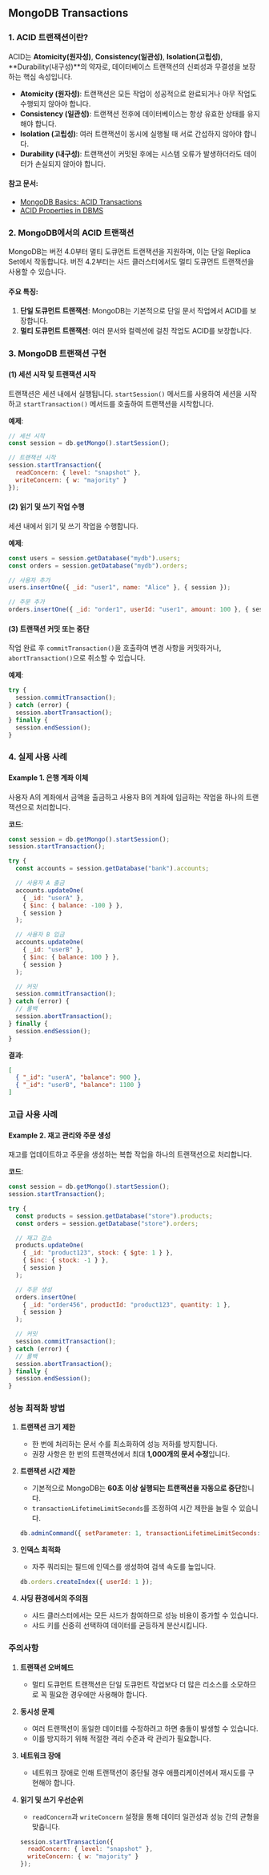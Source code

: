## MongoDB Transactions

### 1. ACID 트랜잭션이란?

ACID는 **Atomicity(원자성)**, **Consistency(일관성)**, **Isolation(고립성)**, **Durability(내구성)**의 약자로, 데이터베이스 트랜잭션의 신뢰성과 무결성을 보장하는 핵심 속성입니다.

- **Atomicity (원자성)**: 트랜잭션은 모든 작업이 성공적으로 완료되거나 아무 작업도 수행되지 않아야 합니다.
- **Consistency (일관성)**: 트랜잭션 전후에 데이터베이스는 항상 유효한 상태를 유지해야 합니다.
- **Isolation (고립성)**: 여러 트랜잭션이 동시에 실행될 때 서로 간섭하지 않아야 합니다.
- **Durability (내구성)**: 트랜잭션이 커밋된 후에는 시스템 오류가 발생하더라도 데이터가 손실되지 않아야 합니다.

#### 참고 문서:
- [MongoDB Basics: ACID Transactions](https://www.mongodb.com/basics/acid-transactions)
- [ACID Properties in DBMS](https://www.mongodb.com/docs/manual/core/transactions/)

### 2. MongoDB에서의 ACID 트랜잭션

MongoDB는 버전 4.0부터 멀티 도큐먼트 트랜잭션을 지원하며, 이는 단일 Replica Set에서 작동합니다. 버전 4.2부터는 샤드 클러스터에서도 멀티 도큐먼트 트랜잭션을 사용할 수 있습니다.

#### 주요 특징:
1. **단일 도큐먼트 트랜잭션**: MongoDB는 기본적으로 단일 문서 작업에서 ACID를 보장합니다.
2. **멀티 도큐먼트 트랜잭션**: 여러 문서와 컬렉션에 걸친 작업도 ACID를 보장합니다.

### 3. MongoDB 트랜잭션 구현

#### (1) 세션 시작 및 트랜잭션 시작
트랜잭션은 세션 내에서 실행됩니다. `startSession()` 메서드를 사용하여 세션을 시작하고 `startTransaction()` 메서드를 호출하여 트랜잭션을 시작합니다.

**예제**:
```javascript
// 세션 시작
const session = db.getMongo().startSession();

// 트랜잭션 시작
session.startTransaction({
  readConcern: { level: "snapshot" },
  writeConcern: { w: "majority" }
});
```

#### (2) 읽기 및 쓰기 작업 수행
세션 내에서 읽기 및 쓰기 작업을 수행합니다.

**예제**:
```javascript
const users = session.getDatabase("mydb").users;
const orders = session.getDatabase("mydb").orders;

// 사용자 추가
users.insertOne({ _id: "user1", name: "Alice" }, { session });

// 주문 추가
orders.insertOne({ _id: "order1", userId: "user1", amount: 100 }, { session });
```

#### (3) 트랜잭션 커밋 또는 중단
작업 완료 후 `commitTransaction()`을 호출하여 변경 사항을 커밋하거나, `abortTransaction()`으로 취소할 수 있습니다.

**예제**:
```javascript
try {
  session.commitTransaction();
} catch (error) {
  session.abortTransaction();
} finally {
  session.endSession();
}
```

### 4. 실제 사용 사례

#### Example 1. 은행 계좌 이체
사용자 A의 계좌에서 금액을 출금하고 사용자 B의 계좌에 입금하는 작업을 하나의 트랜잭션으로 처리합니다.

**코드**:
```javascript
const session = db.getMongo().startSession();
session.startTransaction();

try {
  const accounts = session.getDatabase("bank").accounts;

  // 사용자 A 출금
  accounts.updateOne(
    { _id: "userA" },
    { $inc: { balance: -100 } },
    { session }
  );

  // 사용자 B 입금
  accounts.updateOne(
    { _id: "userB" },
    { $inc: { balance: 100 } },
    { session }
  );

  // 커밋
  session.commitTransaction();
} catch (error) {
  // 롤백
  session.abortTransaction();
} finally {
  session.endSession();
}
```

**결과**:
```json
[
  { "_id": "userA", "balance": 900 },
  { "_id": "userB", "balance": 1100 }
]
```

### 고급 사용 사례

#### Example 2. 재고 관리와 주문 생성
재고를 업데이트하고 주문을 생성하는 복합 작업을 하나의 트랜잭션으로 처리합니다.

**코드**:
```javascript
const session = db.getMongo().startSession();
session.startTransaction();

try {
  const products = session.getDatabase("store").products;
  const orders = session.getDatabase("store").orders;

  // 재고 감소
  products.updateOne(
    { _id: "product123", stock: { $gte: 1 } },
    { $inc: { stock: -1 } },
    { session }
  );

  // 주문 생성
  orders.insertOne(
    { _id: "order456", productId: "product123", quantity: 1 },
    { session }
  );

  // 커밋
  session.commitTransaction();
} catch (error) {
  // 롤백
  session.abortTransaction();
} finally {
  session.endSession();
}
```

### 성능 최적화 방법

1. **트랜잭션 크기 제한**
   - 한 번에 처리하는 문서 수를 최소화하여 성능 저하를 방지합니다.
   - 권장 사항은 한 번의 트랜잭션에서 최대 **1,000개의 문서 수정**입니다.

2. **트랜잭션 시간 제한**
   - 기본적으로 MongoDB는 **60초 이상 실행되는 트랜잭션을 자동으로 중단**합니다.
   - `transactionLifetimeLimitSeconds`를 조정하여 시간 제한을 늘릴 수 있습니다.
   ```javascript
   db.adminCommand({ setParameter: 1, transactionLifetimeLimitSeconds: 120 });
   ```

3. **인덱스 최적화**
   - 자주 쿼리되는 필드에 인덱스를 생성하여 검색 속도를 높입니다.
   ```javascript
   db.orders.createIndex({ userId: 1 });
   ```

4. **샤딩 환경에서의 주의점**
   - 샤드 클러스터에서는 모든 샤드가 참여하므로 성능 비용이 증가할 수 있습니다.
   - 샤드 키를 신중히 선택하여 데이터를 균등하게 분산시킵니다.

### 주의사항

1. **트랜잭션 오버헤드**
   - 멀티 도큐먼트 트랜잭션은 단일 도큐먼트 작업보다 더 많은 리소스를 소모하므로 꼭 필요한 경우에만 사용해야 합니다.

2. **동시성 문제**
   - 여러 트랜잭션이 동일한 데이터를 수정하려고 하면 충돌이 발생할 수 있습니다.
   - 이를 방지하기 위해 적절한 격리 수준과 락 관리가 필요합니다.

3. **네트워크 장애**
   - 네트워크 장애로 인해 트랜잭션이 중단될 경우 애플리케이션에서 재시도를 구현해야 합니다.

4. **읽기 및 쓰기 우선순위**
   - `readConcern`과 `writeConcern` 설정을 통해 데이터 일관성과 성능 간의 균형을 맞춥니다.
   ```javascript
   session.startTransaction({
     readConcern: { level: "snapshot" },
     writeConcern: { w: "majority" }
   });
   ```